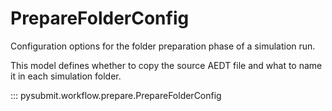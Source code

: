 # PrepareFolderConfig

Configuration options for the folder preparation phase of a simulation run.

This model defines whether to copy the source AEDT file and what to name it in each simulation folder.

::: pysubmit.workflow.prepare.PrepareFolderConfig